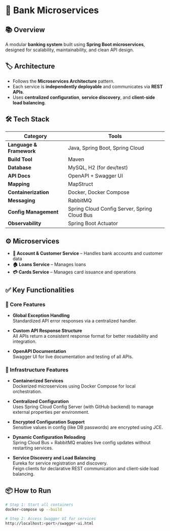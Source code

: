 # 🏦 Bank Microservices

## 📚 Overview
A modular **banking system** built using **Spring Boot microservices**, designed for scalability, maintainability, and clean API design.

## 🏷️ Architecture
- Follows the **Microservices Architecture** pattern.
- Each service is **independently deployable** and communicates via **REST APIs**.
- Uses **centralized configuration**, **service discovery**, and **client-side load balancing**.

## 🛠️ Tech Stack

| Category             | Tools                                              |
|----------------------|----------------------------------------------------|
| **Language & Framework** | Java, Spring Boot, Spring Cloud                |
| **Build Tool**       | Maven                                              |
| **Database**         | MySQL, H2 (for dev/test)                           |
| **API Docs**         | OpenAPI + Swagger UI                              |
| **Mapping**          | MapStruct                                          |
| **Containerization** | Docker, Docker Compose                            |
| **Messaging**        | RabbitMQ                                           |
| **Config Management**| Spring Cloud Config Server, Spring Cloud Bus      |
| **Observability**    | Spring Boot Actuator                               |

## ⚙️ Microservices

- **🧾 Account & Customer Service** – Handles bank accounts and customer data  
- **🏠 Loans Service** – Manages loans  
- **💳 Cards Service** – Manages card issuance and operations  

## ✅ Key Functionalities

### 🎯 Core Features

- **Global Exception Handling**  
  Standardized API error responses via a centralized handler.

- **Custom API Response Structure**  
  All APIs return a consistent response format for better readability and integration.

- **OpenAPI Documentation**  
  Swagger UI for live documentation and testing of all APIs.

### 🚀 Infrastructure Features

- **Containerized Services**  
  Dockerized microservices using Docker Compose for local orchestration.

- **Centralized Configuration**  
  Uses Spring Cloud Config Server (with GitHub backend) to manage external properties per environment.

- **Encrypted Configuration Support**  
  Sensitive values in config (like DB passwords) are encrypted using JCE.

- **Dynamic Configuration Reloading**  
  Spring Cloud Bus + RabbitMQ enables live config updates without restarting services.

- **Service Discovery and Load Balancing**  
  Eureka for service registration and discovery.  
  Feign clients for declarative REST communication and client-side load balancing.

## 📦 How to Run

```bash
# Step 1: Start all containers
docker-compose up --build

# Step 2: Access Swagger UI for services
http://localhost:<port>/swagger-ui.html
